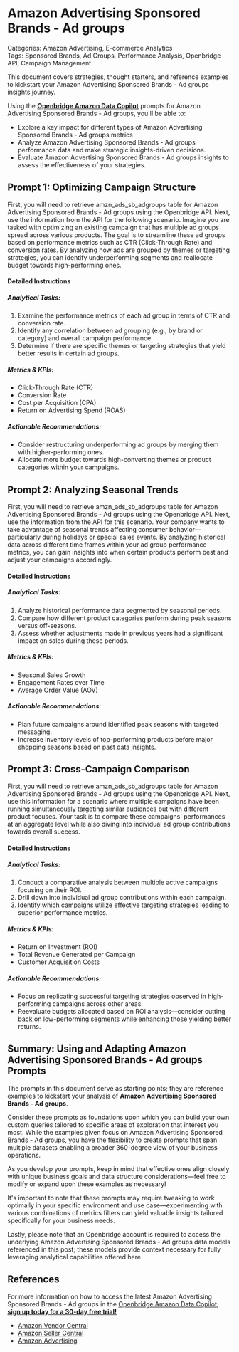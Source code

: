 # Amazon Advertising Sponsored Brands - Ad groups

Categories: Amazon Advertising, E-commerce Analytics  
Tags: Sponsored Brands, Ad Groups, Performance Analysis, Openbridge API, Campaign Management

This document covers strategies, thought starters, and reference examples to kickstart your Amazon Advertising Sponsored Brands - Ad groups insights journey.

Using the <a href="https://chatgpt.com/g/g-Sg4qP7r3v-openbridge-data-copilot" target="_blank"><strong>Openbridge Amazon Data Copilot</strong></a> prompts for Amazon Advertising Sponsored Brands - Ad groups, you'll be able to:

- Explore a key impact for different types of Amazon Advertising Sponsored Brands - Ad groups metrics
- Analyze Amazon Advertising Sponsored Brands - Ad groups performance data and make strategic insights-driven decisions.
- Evaluate Amazon Advertising Sponsored Brands - Ad groups insights to assess the effectiveness of your strategies.

## Prompt 1: Optimizing Campaign Structure

First, you will need to retrieve amzn_ads_sb_adgroups table for Amazon Advertising Sponsored Brands - Ad groups using the Openbridge API. Next, use the information from the API for the following scenario. Imagine you are tasked with optimizing an existing campaign that has multiple ad groups spread across various products. The goal is to streamline these ad groups based on performance metrics such as CTR (Click-Through Rate) and conversion rates. By analyzing how ads are grouped by themes or targeting strategies, you can identify underperforming segments and reallocate budget towards high-performing ones.

#### Detailed Instructions

##### Analytical Tasks:
1. Examine the performance metrics of each ad group in terms of CTR and conversion rate.
2. Identify any correlation between ad grouping (e.g., by brand or category) and overall campaign performance.
3. Determine if there are specific themes or targeting strategies that yield better results in certain ad groups.

##### Metrics & KPIs:
- Click-Through Rate (CTR)
- Conversion Rate
- Cost per Acquisition (CPA)
- Return on Advertising Spend (ROAS)

##### Actionable Recommendations:
- Consider restructuring underperforming ad groups by merging them with higher-performing ones.
- Allocate more budget towards high-converting themes or product categories within your campaigns.

## Prompt 2: Analyzing Seasonal Trends

First, you will need to retrieve amzn_ads_sb_adgroups table for Amazon Advertising Sponsored Brands - Ad groups using the Openbridge API. Next, use the information from the API for this scenario. Your company wants to take advantage of seasonal trends affecting consumer behavior—particularly during holidays or special sales events. By analyzing historical data across different time frames within your ad group performance metrics, you can gain insights into when certain products perform best and adjust your campaigns accordingly.

#### Detailed Instructions

##### Analytical Tasks:
1. Analyze historical performance data segmented by seasonal periods.
2. Compare how different product categories perform during peak seasons versus off-seasons.
3. Assess whether adjustments made in previous years had a significant impact on sales during these periods.

##### Metrics & KPIs:
- Seasonal Sales Growth
- Engagement Rates over Time
- Average Order Value (AOV)

##### Actionable Recommendations:
- Plan future campaigns around identified peak seasons with targeted messaging.
- Increase inventory levels of top-performing products before major shopping seasons based on past data insights.

## Prompt 3: Cross-Campaign Comparison

First, you will need to retrieve amzn_ads_sb_adgroups table for Amazon Advertising Sponsored Brands - Ad groups using the Openbridge API. Next, use this information for a scenario where multiple campaigns have been running simultaneously targeting similar audiences but with different product focuses. Your task is to compare these campaigns' performances at an aggregate level while also diving into individual ad group contributions towards overall success.

#### Detailed Instructions

##### Analytical Tasks:
1. Conduct a comparative analysis between multiple active campaigns focusing on their ROI.
2. Drill down into individual ad group contributions within each campaign.
3. Identify which campaigns utilize effective targeting strategies leading to superior performance metrics.

##### Metrics & KPIs:
- Return on Investment (ROI)
- Total Revenue Generated per Campaign
- Customer Acquisition Costs 

##### Actionable Recommendations:
- Focus on replicating successful targeting strategies observed in high-performing campaigns across other areas.
- Reevaluate budgets allocated based on ROI analysis—consider cutting back on low-performing segments while enhancing those yielding better returns.

## Summary: Using and Adapting Amazon Advertising Sponsored Brands - Ad groups Prompts  
The prompts in this document serve as starting points; they are reference examples to kickstart your analysis of **Amazon Advertising Sponsored Brands - Ad groups**.

Consider these prompts as foundations upon which you can build your own custom queries tailored to specific areas of exploration that interest you most. While the examples given focus on Amazon Advertising Sponsored Brands - Ad groups, you have the flexibility to create prompts that span multiple datasets enabling a broader 360-degree view of your business operations.

As you develop your prompts, keep in mind that effective ones align closely with unique business goals and data structure considerations—feel free to modify or expand upon these examples as necessary!

It's important to note that these prompts may require tweaking to work optimally in your specific environment and use case—experimenting with various combinations of metrics filters can yield valuable insights tailored specifically for your business needs.

Lastly, please note that an Openbridge account is required to access the underlying Amazon Advertising Sponsored Brands - Ad groups data models referenced in this post; these models provide context necessary for fully leveraging analytical capabilities offered here.

## References   
For more information on how to access the latest Amazon Advertising Sponsored Brands - Ad groups in the <a href="https://chatgpt.com/g/g-Sg4qP7r3v-openbridge-data-copilot" target="_blank">Openbridge Amazon Data Copilot</a>, <a href="https://openbridge.com" target="_blank"><strong>sign up today for a 30-day free trial!</strong></a>

<ul>
<li><a href="https://www.openbridge.com/amazon-vendor-central/" target="_blank">Amazon Vendor Central</a></li>
<li><a href="https://www.openbridge.com/amazon-selling-partner/" target="_blank">Amazon Seller Central</a></li>
<li><a href="https://www.openbridge.com/amazon-advertising/" target="_blank">Amazon Advertising</a></li>
</ul>